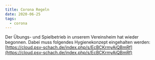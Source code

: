 ```yaml
---
title: Corona Regeln
date: 2020-06-25
tags:
  - corona
---
```


Der Übungs- und Spielbetrieb in unserem Vereinsheim hat wieder begonnen. Dabei muss folgendes Hygienekonzept eingehalten werden: [https://cloud.psv-schach.de/index.php/s/EcBCKrmyAiQBmRf](https://cloud.psv-schach.de/index.php/s/EcBCKrmyAiQBmRf)
